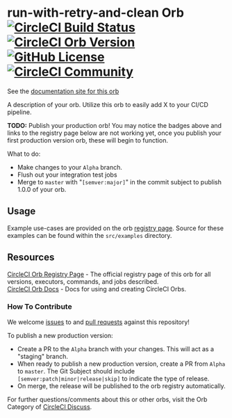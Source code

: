 # run-with-retry-and-clean Orb [![CircleCI Build Status](https://circleci.com/gh/andreasmarkussen/circleci-orb-run-with-retry-and-clean.svg?style=shield "CircleCI Build Status")](https://circleci.com/gh/andreasmarkussen/circleci-orb-run-with-retry-and-clean) [![CircleCI Orb Version](https://img.shields.io/badge/endpoint.svg?url=https://badges.circleci.io/orb/andreasmarkussen/run-with-retry-and-clean)](https://circleci.com/orbs/registry/orb/andreasmarkussen/run-with-retry-and-clean) [![GitHub License](https://img.shields.io/badge/license-MIT-lightgrey.svg)](https://raw.githubusercontent.com/andreasmarkussen/circleci-orb-run-with-retry-and-clean/master/LICENSE) [![CircleCI Community](https://img.shields.io/badge/community-CircleCI%20Discuss-343434.svg)](https://discuss.circleci.com/c/ecosystem/orbs)

See the [documentation site for this orb](https://andreasmarkussen.github.io/circleci-orb-run-with-retry-and-clean/) 



A description of your orb. Utilize this orb to easily add X to your CI/CD pipeline.

**TODO:**
Publish your production orb! You may notice the badges above and links to the registry page below are not working yet, once you publish your first production version orb, these will begin to function.

What to do:
* Make changes to your `Alpha` branch.
* Flush out your integration test jobs
* Merge to `master` with "`[semver:major]`" in the commit subject to publish 1.0.0 of your orb.


## Usage

Example use-cases are provided on the orb [registry page](https://circleci.com/orbs/registry/orb/andreasmarkussen/run-with-retry-and-clean#usage-examples). Source for these examples can be found within the `src/examples` directory.


## Resources

[CircleCI Orb Registry Page](https://circleci.com/orbs/registry/orb/andreasmarkussen/run-with-retry-and-clean) - The official registry page of this orb for all versions, executors, commands, and jobs described.  
[CircleCI Orb Docs](https://circleci.com/docs/2.0/orb-intro/#section=configuration) - Docs for using and creating CircleCI Orbs.  

### How To Contribute

We welcome [issues](https://github.com/andreasmarkussen/circleci-orb-run-with-retry-and-clean/issues) to and [pull requests](https://github.com/andreasmarkussen/circleci-orb-run-with-retry-and-clean/pulls) against this repository!

To publish a new production version:
* Create a PR to the `Alpha` branch with your changes. This will act as a "staging" branch.
* When ready to publish a new production version, create a PR from `Alpha` to `master`. The Git Subject should include `[semver:patch|minor|release|skip]` to indicate the type of release.
* On merge, the release will be published to the orb registry automatically.

For further questions/comments about this or other orbs, visit the Orb Category of [CircleCI Discuss](https://discuss.circleci.com/c/orbs).